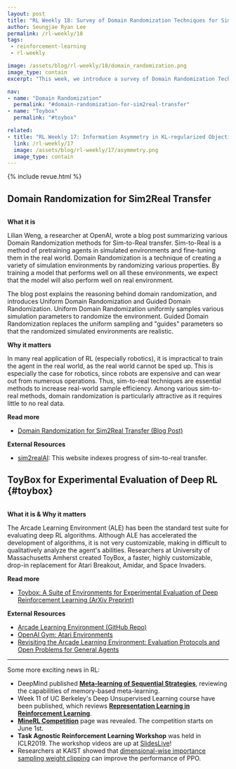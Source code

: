 ```yaml
---
layout: post
title: "RL Weekly 18: Survey of Domain Randomization Techniques for Sim-to-Real Transfer, and Evaluating Deep RL with ToyBox"
author: Seungjae Ryan Lee
permalink: /rl-weekly/18
tags:
 - reinforcement-learning
 - rl-weekly

image: /assets/blog/rl-weekly/18/domain_randomization.png
image_type: contain
excerpt: "This week, we introduce a survey of Domain Randomization Techniques for Sim-to-Real Transfer and ToyBox, a suite of redesigned Atari Environments for experimental evaluation of deep RL."

nav:
- name: "Domain Randomization"
  permalink: "#domain-randomization-for-sim2real-transfer"
- name: "Toybox"
  permalink: "#toybox"

related:
- title: "RL Weekly 17: Information Asymmetry in KL-regularized Objective, Real-world Challenges to RL, and Fast and Slow RL"
  link: /rl-weekly/17
  image: /assets/blog/rl-weekly/17/asymmetry.png
  image_type: contain
---
```




{% include revue.html %}





## Domain Randomization for Sim2Real Transfer

<div class="w80" style="margin: 10px auto;">
  <img src="{{ absolute_url }}/assets/blog/rl-weekly/18/domain_randomization.png" alt="">
</div>

**What it is**

Lilian Weng, a researcher at OpenAI, wrote a blog post summarizing various Domain Randomization methods for Sim-to-Real transfer. Sim-to-Real is a method of pretraining agents in simulated environments and fine-tuning them in the real world. Domain Randomization is a technique of creating a variety of simulation environments by randomizing various properties. By training a model that performs well on all these environments, we expect that the model will also perform well on real environment.

The blog post explains the reasoning behind domain randomization, and introduces Uniform Domain Randomization and Guided Domain Randomization. Uniform Domain Randomization uniformly samples various simulation parameters to randomize the environment. Guided Domain Randomization replaces the uniform sampling and "guides" parameters so that the randomized simulated environments are realistic.

**Why it matters**

In many real application of RL (especially robotics), it is impractical to train the agent in the real world, as the real world cannot be sped up. This is especially the case for robotics, since robots are expensive and can wear out from numerous operations. Thus, sim-to-real techniques are essential methods to increase real-world sample efficiency. Among various sim-to-real methods, domain randomization is particularly attractive as it requires little to no real data.

**Read more**

- [Domain Randomization for Sim2Real Transfer (Blog Post)](https://lilianweng.github.io/lil-log/2019/05/05/domain-randomization.html)

**External Resources**

- [sim2realAI](https://sim2realai.github.io/): This website indexes progress of sim-to-real transfer.






## ToyBox for Experimental Evaluation of Deep RL {#toybox}

<div class="w100" style="margin: 10px auto;">
  <img src="{{ absolute_url }}/assets/blog/rl-weekly/18/toybox.png" alt="">
</div>

**What it is & Why it matters**

The Arcade Learning Environment (ALE) has been the standard test suite for evaluating deep RL algorithms. Although ALE has accelerated the development of algorithms, it is not very customizable, making in difficult to qualitatively analyze the agent's abilities. Researchers at University of Massachusetts Amherst created ToyBox, a faster, highly customizable, drop-in replacement for Atari Breakout, Amidar, and Space Invaders.

**Read more**

- [Toybox: A Suite of Environments for Experimental Evaluation of Deep Reinforcement Learning (ArXiv Preprint)](https://arxiv.org/abs/1905.02825)

**External Resources**

- [Arcade Learning Environment (GitHub Repo)](https://github.com/mgbellemare/Arcade-Learning-Environment)
- [OpenAI Gym: Atari Environments](http://gym.openai.com/envs/#atari)
- [Revisiting the Arcade Learning Environment: Evaluation Protocols and Open Problems for General Agents](https://arxiv.org/abs/1709.06009)






---

Some more exciting news in RL:

- DeepMind published [**Meta-learning of Sequential Strategies**](https://arxiv.org/abs/1905.03030), reviewing the capabilities of memory-based meta-learning.
- Week 11 of UC Berkeley's Deep Unsupervised Learning course have been published, which reviews [**Representation Learning in Reinforcement Learning**](https://www.youtube.com/watch?v=Yvll3P1UW5k).
- [**MineRL Competition**](http://minerl.io/competition/) page was revealed. The competition starts on June 1st.
- **Task Agnostic Reinforcement Learning Workshop** was held in ICLR2019. The workshop videos are up at [SlidesLive](https://slideslive.com/38915490/r09-taskagnostic-reinforcement-learning)!
- Researchers at KAIST showed that [dimensional-wise importance sampling weight clipping](https://arxiv.org/abs/1905.02363) can improve the performance of PPO.
